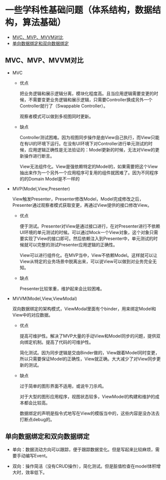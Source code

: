 # 一些学科性基础问题（体系结构，数据结构，算法基础）

<!-- toc -->

- [MVC、MVP、MVVM对比](#mvcmvpmvvm%E5%AF%B9%E6%AF%94)
- [单向数据绑定和双向数据绑定](#%E5%8D%95%E5%90%91%E6%95%B0%E6%8D%AE%E7%BB%91%E5%AE%9A%E5%92%8C%E5%8F%8C%E5%90%91%E6%95%B0%E6%8D%AE%E7%BB%91%E5%AE%9A)

<!-- tocstop -->

## MVC、MVP、MVVM对比

- MVC
  - 优点

    把业务逻辑和展示逻辑分离，模块化程度高。且当应用逻辑需要变更的时候，不需要变更业务逻辑和展示逻辑，只需要Controller换成另外一个Controller就行了（Swappable Controller）。

    观察者模式可以做到多视图同时更新。

  - 缺点

    Controller测试困难。因为视图同步操作是由View自己执行，而View只能在有UI的环境下运行。在没有UI环境下对Controller进行单元测试的时候，应用逻辑正确性是无法验证的：Model更新的时候，无法对View的更新操作进行断言。

    View无法组件化。View是强依赖特定的Model的，如果需要把这个View抽出来作为一个另外一个应用程序可复用的组件就困难了。因为不同程序的的Domain Model是不一样的

- MVP(Model,View,Presenter)

  View触发Presenter，Presenter修改Model，Model完成修改之后，Presenter通过观察者模式获取变更，再通过View提供的接口修改View。

  - 优点

    便于测试。Presenter对View是通过接口进行，在对Presenter进行不依赖UI环境的单元测试的时候。可以通过Mock一个View对象，这个对象只需要实现了View的接口即可。然后依赖注入到Presenter中，单元测试的时候就可以完整的测试Presenter应用逻辑的正确性。

    View可以进行组件化。在MVP当中，View不依赖Model。这样就可以让View从特定的业务场景中脱离出来，可以说View可以做到对业务完全无知。

  - 缺点

    Presenter比较笨重，维护起来会比较困难。

- MVVM(Model,View,ViewModal)

  双向数据绑定的架构模式，ViewModal里面有个binder，用来绑定Model和View中的对应数据。

  - 优点

    提高可维护性。解决了MVP大量的手动View和Model同步的问题，提供双向绑定机制。提高了代码的可维护性。

    简化测试。因为同步逻辑是交由Binder做的，View跟着Model同时变更，所以只需要保证Model的正确性，View就正确。大大减少了对View同步更新的测试。

  - 缺点

    过于简单的图形界面不适用，或说牛刀杀鸡。

    对于大型的图形应用程序，视图状态较多，ViewModel的构建和维护的成本都会比较高。

    数据绑定的声明是指令式地写在View的模版当中的，这些内容是没办法去打断点debug的。

## 单向数据绑定和双向数据绑定

- 单向：数据流动方向可以跟踪，便于跟踪数据变化。但是写起来比较麻烦，需要手动编写Event。

- 双向：操作简洁（没有CRUD操作），简化测试。但是脏值检查在model体积增大时，效率低下。
